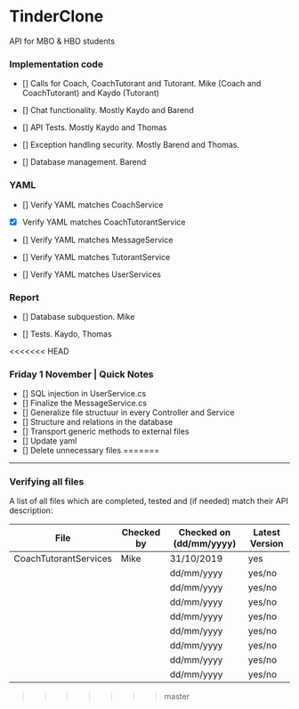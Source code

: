 # TinderClone
API for MBO &amp; HBO students 


### Implementation code

- [] Calls for Coach, CoachTutorant and Tutorant. Mike (Coach and CoachTutorant) and Kaydo (Tutorant)

- [] Chat functionality. Mostly Kaydo and Barend

- [] API Tests. Mostly Kaydo and Thomas

- [] Exception handling security. Mostly Barend and Thomas.

- [] Database management. Barend

### YAML

- [] Verify YAML matches CoachService

- [x] Verify YAML matches CoachTutorantService

- [] Verify YAML matches MessageService

- [] Verify YAML matches TutorantService

- [] Verify YAML matches UserServices

### Report

- [] Database subquestion. Mike

- [] Tests. Kaydo, Thomas

<<<<<<< HEAD
### Friday 1 November | Quick Notes
- [] SQL injection in UserService.cs
- [] Finalize the MessageService.cs
- [] Generalize file structuur in every Controller and Service
- [] Structure and relations in the database
- [] Transport generic methods to external files
- [] Update yaml
- [] Delete unnecessary files
=======
---

### Verifying all files

A list of all files which are completed, tested and (if needed) match their API description:

| File                  | Checked by | Checked on (dd/mm/yyyy) | Latest Version |
|-----------------------|------------|-------------------------| -------------- |
| CoachTutorantServices | Mike       | 31/10/2019              | yes            |
|                       |            | dd/mm/yyyy              | yes/no         |
|                       |            | dd/mm/yyyy              | yes/no         |
|                       |            | dd/mm/yyyy              | yes/no         |
|                       |            | dd/mm/yyyy              | yes/no         |
|                       |            | dd/mm/yyyy              | yes/no         |
|                       |            | dd/mm/yyyy              | yes/no         |
|                       |            | dd/mm/yyyy              | yes/no         |
|                       |            | dd/mm/yyyy              | yes/no         |
>>>>>>> master
